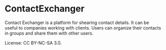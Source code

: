 ContactExchanger
================

Contact Exchanger is a platform for shearing contact details. It can be useful to companies working with clients. Users can organize their contacts in groups and share them with other users. 

License: CC BY-NC-SA 3.0.
